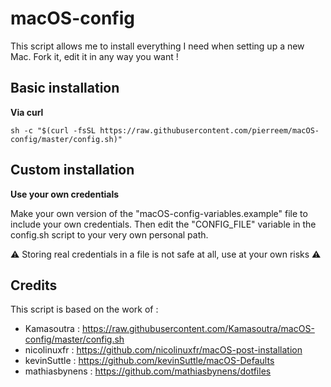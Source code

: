 # macOS-config

This script allows me to install everything I need when setting up a new Mac. Fork it, edit it in any way you want !

## Basic installation

**Via curl**

```
sh -c "$(curl -fsSL https://raw.githubusercontent.com/pierreem/macOS-config/master/config.sh)"
```

## Custom installation

**Use your own credentials**

Make your own version of the "macOS-config-variables.example" file to include your own credentials. Then edit the "CONFIG_FILE" variable in the config.sh script to your very own personal path.

⚠️ Storing real credentials in a file is not safe at all, use at your own risks ⚠️

## Credits

This script is based on the work of :
- Kamasoutra : https://raw.githubusercontent.com/Kamasoutra/macOS-config/master/config.sh
- nicolinuxfr : https://github.com/nicolinuxfr/macOS-post-installation
- kevinSuttle : https://github.com/kevinSuttle/macOS-Defaults
- mathiasbynens : https://github.com/mathiasbynens/dotfiles
